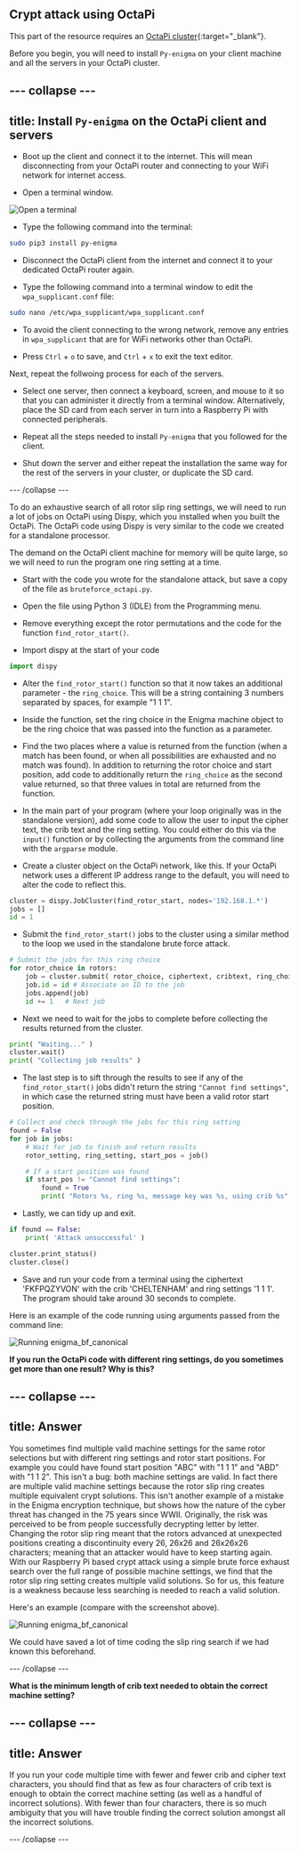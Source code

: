 ## Crypt attack using OctaPi

This part of the resource requires an [OctaPi cluster](https://projects.raspberrypi.org/en/projects/build-an-octapi){:target="_blank"}.

Before you begin, you will need to install `Py-enigma` on your client machine and all the servers in your OctaPi cluster.

--- collapse ---
---
title: Install `Py-enigma` on the OctaPi client and servers
---

+ Boot up the client and connect it to the internet. This will mean disconnecting from your OctaPi router and connecting to your WiFi network for internet access.

+ Open a terminal window.

![Open a terminal](images/terminal.png)

+ Type the following command into the terminal:

```bash
sudo pip3 install py-enigma
```

+ Disconnect the OctaPi client from the internet and connect it to your dedicated OctaPi router again.

+ Type the following command into a terminal window to edit the `wpa_supplicant.conf` file:

```bash
sudo nano /etc/wpa_supplicant/wpa_supplicant.conf
```

+ To avoid the client connecting to the wrong network, remove any entries in `wpa_supplicant` that are for WiFi networks other than OctaPi.

+ Press `Ctrl` + `o` to save, and `Ctrl` + `x` to exit the text editor.

Next, repeat the follwoing process for each of the servers.

+ Select one server, then connect a keyboard, screen, and mouse to it so that you can administer it directly from a terminal window. Alternatively, place the SD card from each server in turn into a Raspberry Pi with connected peripherals.

+ Repeat all the steps needed to install `Py-enigma` that you followed for the client.

+ Shut down the server and either repeat the installation the same way for the rest of the servers in your cluster, or duplicate the SD card.

--- /collapse ---

To do an exhaustive search of all rotor slip ring settings, we will need to run a lot of jobs on OctaPi using Dispy, which you installed when you built the OctaPi. The OctaPi code using Dispy is very similar to the code we created for a standalone processor.

The demand on the OctaPi client machine for memory will be quite large, so we will need to run the program one ring setting at a time.

+ Start with the code you wrote for the standalone attack, but save a copy of the file as `bruteforce_octapi.py`.

+ Open the file using Python 3 (IDLE) from the Programming menu.

+ Remove everything except the rotor permutations and the code for the function `find_rotor_start()`.

+ Import dispy at the start of your code

```python
import dispy
```

+ Alter the `find_rotor_start()` function so that it now takes an additional parameter - the `ring_choice`. This will be a string containing 3 numbers separated by spaces, for example "1 1 1".

+ Inside the function, set the ring choice in the Enigma machine object to be the ring choice that was passed into the function as a parameter.

+ Find the two places where a value is returned from the function (when a match has been found, or when all possibilities are exhausted and no match was found). In addition to returning the rotor choice and start position, add code to additionally return the `ring_choice` as the second value returned, so that three values in total are returned from the function.

+ In the main part of your program (where your loop originally was in the standalone version), add some code to allow the user to input the cipher text, the crib text and the ring setting. You could either do this via the `input()` function or by collecting the arguments from the command line with the `argparse` module.

+ Create a cluster object on the OctaPi network, like this. If your OctaPi network uses a different IP address range to the default, you will need to alter the code to reflect this.

```python
cluster = dispy.JobCluster(find_rotor_start, nodes='192.168.1.*')
jobs = []
id = 1    
```

+  Submit the `find_rotor_start()` jobs to the cluster using a similar method to the loop we used in the standalone brute force attack.

```python
# Submit the jobs for this ring choice
for rotor_choice in rotors:
    job = cluster.submit( rotor_choice, ciphertext, cribtext, ring_choice )
    job.id = id # Associate an ID to the job
    jobs.append(job)
    id += 1   # Next job
```

+ Next we need to wait for the jobs to complete before collecting the results returned from the cluster.

```python
print( "Waiting..." )
cluster.wait()
print( "Collecting job results" )
```

+ The last step is to sift through the results to see if any of the `find_rotor_start()` jobs didn't return the string `"Cannot find settings"`, in which case the returned string must have been a valid rotor start position.

```python
# Collect and check through the jobs for this ring setting
found = False
for job in jobs:
    # Wait for job to finish and return results
    rotor_setting, ring_setting, start_pos = job()

    # If a start position was found
    if start_pos != "Cannot find settings":
        found = True
        print( "Rotors %s, ring %s, message key was %s, using crib %s" % (rotor_setting, ring_setting, start_pos, cribtext) )
```

+ Lastly, we can tidy up and exit.

```python
if found == False:
    print( 'Attack unsuccessful' )

cluster.print_status()
cluster.close()
```

+ Save and run your code from a terminal using the ciphertext 'FKFPQZYVON' with the crib 'CHELTENHAM' and ring settings '1 1 1'. The program should take around 30 seconds to complete.

Here is an example of the code running using arguments passed from the command line:

![Running enigma_bf_canonical](images/enigma-canonical-qjf.png)

**If you run the OctaPi code with different ring settings, do you sometimes get more than one result? Why is this?**

--- collapse ---
---
title: Answer
---

You sometimes find multiple valid machine settings for the same rotor selections but with different ring settings and rotor start positions. For example you could have found start position "ABC" with "1 1 1" and "ABD" with "1 1 2". This isn't a bug: both machine settings are valid. In fact there are multiple valid machine settings because the rotor slip ring creates multiple equivalent crypt solutions. This isn't another example of a mistake in the Enigma encryption technique, but shows how the nature of the cyber threat has changed in the 75 years since WWII. Originally, the risk was perceived to be from people successfully decrypting letter by letter. Changing the rotor slip ring meant that the rotors advanced at unexpected positions creating a discontinuity every 26, 26x26 and 26x26x26 characters; meaning that an attacker would have to keep starting again. With our Raspberry Pi based crypt attack using a simple brute force exhaust search over the full range of possible machine settings, we find that the rotor slip ring setting creates multiple valid solutions. So for us, this feature is a weakness because less searching is needed to reach a valid solution.

Here's an example (compare with the screenshot above).

  ![Running enigma_bf_canonical](images/enigma-canonical-qjg.png)

We could have saved a lot of time coding the slip ring search if we had known this beforehand.

--- /collapse ---

**What is the minimum length of crib text needed to obtain the correct machine setting?**

--- collapse ---
---
title: Answer
---
If you run your code multiple time with fewer and fewer crib and cipher text characters, you should find that as few as four characters of crib text is enough to obtain the correct machine setting (as well as a handful of incorrect solutions). With fewer than four characters, there is so much ambiguity that you will have trouble finding the correct solution amongst all the incorrect solutions.

--- /collapse ---
